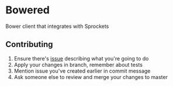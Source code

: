 # Bowered

Bower client that integrates with Sprockets

## Contributing

1. Ensure there's [issue](https://github.com/bowered/bowered/issues) describing what you're going to do
2. Apply your changes in branch, remember about tests
3. Mention issue you've created earlier in commit message
4. Ask someone else to review and merge your changes to master
